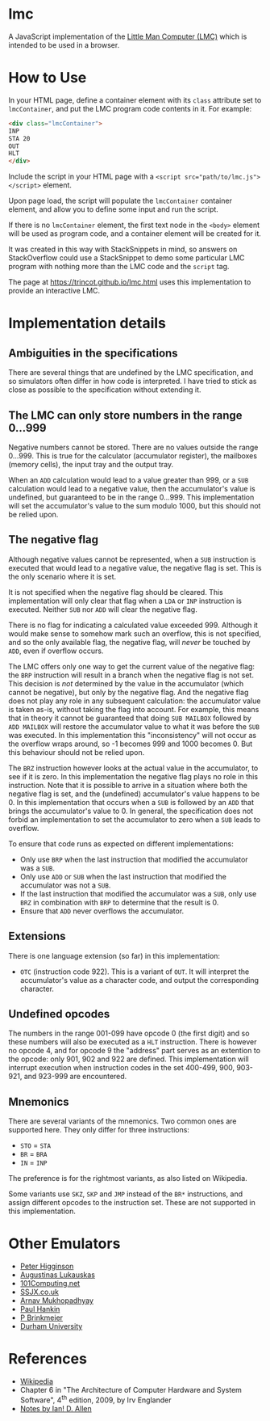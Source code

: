 # lmc

A JavaScript implementation of the [Little Man Computer (LMC)](https://en.wikipedia.org/wiki/Little_man_computer) which is intended to be used in a browser.

# How to Use

In your HTML page, define a container element with its `class` attribute set to `lmcContainer`, and put the LMC program code contents in it. For example:

```html
<div class="lmcContainer">
INP
STA 20
OUT
HLT 
</div>
```

Include the script in your HTML page with a `<script src="path/to/lmc.js"></script>` element.

Upon page load, the script will populate the `lmcContainer` container element, and allow you to define some input and run the script.

If there is no `lmcContainer` element, the first text node in the `<body>` element will be used as program code, and a container element will be created for it.

It was created in this way with StackSnippets in mind, so answers on StackOverflow could use a StackSnippet to demo some particular LMC program with nothing more than the LMC code and the `script` tag.

The page at https://trincot.github.io/lmc.html uses this implementation to provide an interactive LMC.

# Implementation details

## Ambiguities in the specifications

There are several things that are undefined by the LMC specification, and so simulators often differ in how code is interpreted. I have tried to stick as close as possible to the specification without extending it.

## The LMC can only store numbers in the range 0...999

Negative numbers cannot be stored. There are no values outside the range 0...999. This is true for the calculator (accumulator register), the mailboxes (memory cells), the input tray and the output tray.

When an `ADD` calculation would lead to a value greater than 999, or a `SUB` calculation would lead to a negative value, then the accumulator's value is undefined, but guaranteed to be in the range 0...999. This implementation will set the accumulator's value to the sum modulo 1000, but this should not be relied upon.

## The negative flag

Although negative values cannot be represented, when a `SUB` instruction is executed that would lead to a negative value, the negative flag is set. This is the only scenario where it is set. 

It is not specified when the negative flag should be cleared. This implementation will only clear that flag when a `LDA` or `INP` instruction is executed. Neither `SUB` nor `ADD` will clear the negative flag.

There is no flag for indicating a calculated value exceeded 999. Although it would make sense to somehow mark such an overflow, this is not specified, and so the only available flag, the negative flag, will *never* be touched by `ADD`, even if overflow occurs.

The LMC offers only one way to get the current value of the negative flag: the `BRP` instruction will result in a branch when the negative flag is not set. This decision is *not* determined by the value in the accumulator (which cannot be negative), but only by the negative flag. And the negative flag does not play any role in any subsequent calculation: the accumulator value is taken as-is, without taking the flag into account. For example, this means that in theory it cannot be guaranteed that doing `SUB MAILBOX` followed by `ADD MAILBOX` will restore the accumulator value to what it was before the `SUB` was executed. In this implementation this "inconsistency" will not occur as the overflow wraps around, so -1 becomes 999 and 1000 becomes 0. But this behaviour should not be relied upon.

The `BRZ` instruction however looks at the actual value in the accumulator, to see if it is zero. In this implementation the negative flag plays no role in this instruction. Note that it is possible to arrive in a situation where both the negative flag is set, and the (undefined) accumulator's value happens to be 0. In this implementation that occurs when a `SUB` is followed by an `ADD` that brings the accumulator's value to 0. In general, the specification does not forbid an implementation to set the accumulator to zero when a `SUB` leads to overflow.

To ensure that code runs as expected on different implementations:

* Only use `BRP` when the last instruction that modified the accumulator was a `SUB`.
* Only use `ADD` or `SUB` when the last instruction that modified the accumulator was not a `SUB`.
* If the last instruction that modified the accumulator was a `SUB`, only use `BRZ` in combination with `BRP` to determine that the result is 0.  
* Ensure that `ADD` never overflows the accumulator.

## Extensions

There is one language extension (so far) in this implementation:

* `OTC` (instruction code 922). This is a variant of `OUT`. It will interpret the accumulator's value as a character code, and output the corresponding character.

## Undefined opcodes

The numbers in the range 001-099 have opcode 0 (the first digit) and so these numbers will also be executed as a `HLT` instruction.
There is however no opcode 4, and for opcode 9 the "address" part serves as an extention to the opcode: only 901, 902 and 922 are defined. This implementation will interrupt execution when instruction codes in the set 400-499, 900, 903-921, and 923-999 are encountered.

## Mnemonics

There are several variants of the mnemonics. Two common ones are supported here. They only differ for three instructions:

* `STO` = `STA`
* `BR` = `BRA`
* `IN` = `INP`

The preference is for the rightmost variants, as also listed on Wikipedia.

Some variants use `SKZ`, `SKP` and `JMP` instead of the `BR*` instructions, and assign different opcodes to the instruction set. These are not supported in this implementation.

# Other Emulators

* [Peter Higginson](https://peterhigginson.co.uk/lmc/)
* [Augustinas Lukauskas](https://code.sololearn.com/WOAExzP2u2yc/#html)
* [101Computing.net](https://www.101computing.net/LMC/)
* [SSJX.co.uk](http://ssjx.co.uk/games/educational/lmc.php)
* [Arnav Mukhopadhyay](https://sourceforge.net/projects/lmce/)
* [Paul Hankin](https://blog.paulhankin.net/lmc/lmc.html)
* [P Brinkmeier](https://github.com/pbrinkmeier/lmc-emulator)
* [Durham University](https://community.dur.ac.uk/m.j.r.bordewich/LMC.html)

# References

* [Wikipedia](https://en.wikipedia.org/wiki/Little_man_computer)
* Chapter 6 in "The Architecture of Computer Hardware and System Software", 4<sup>th</sup> edition, 2009, by Irv Englander
* [Notes by Ian! D. Allen](http://teaching.idallen.com/dat2343/01f/notes/lmc_lights.htm)
